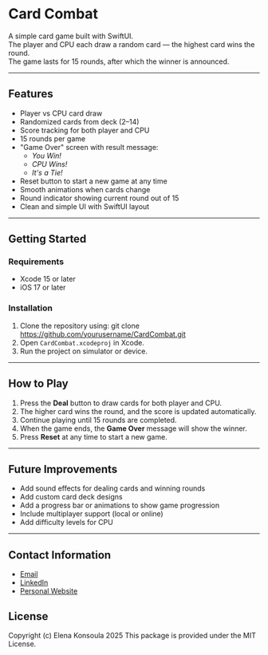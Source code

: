 # Card Combat

A simple card game built with SwiftUI.  
The player and CPU each draw a random card — the highest card wins the round.  
The game lasts for 15 rounds, after which the winner is announced.

---

## Features
- Player vs CPU card draw
- Randomized cards from deck (2–14)
- Score tracking for both player and CPU
- 15 rounds per game
- "Game Over" screen with result message:
  - *You Win!*  
  - *CPU Wins!*  
  - *It's a Tie!*
- Reset button to start a new game at any time
- Smooth animations when cards change
- Round indicator showing current round out of 15
- Clean and simple UI with SwiftUI layout

---

## Getting Started

### Requirements
- Xcode 15 or later
- iOS 17 or later

### Installation
1. Clone the repository using:
   git clone https://github.com/yourusername/CardCombat.git
2. Open `CardCombat.xcodeproj` in Xcode.
3. Run the project on simulator or device.

---

## How to Play
1. Press the **Deal** button to draw cards for both player and CPU.
2. The higher card wins the round, and the score is updated automatically.
3. Continue playing until 15 rounds are completed.
4. When the game ends, the **Game Over** message will show the winner.
5. Press **Reset** at any time to start a new game.

---

## Future Improvements
- Add sound effects for dealing cards and winning rounds
- Add custom card deck designs
- Add a progress bar or animations to show game progression
- Include multiplayer support (local or online)
- Add difficulty levels for CPU

---

## Contact Information

- [Email](mailto:elenakoni99@gmail.com)  
- [LinkedIn](https://www.linkedin.com/in/elena-konsoula/)  
- [Personal Website](https://elena-konsoula.lovestoblog.com/?i=1)

## License
Copyright (c) Elena Konsoula 2025 This package is provided under the MIT License. 



